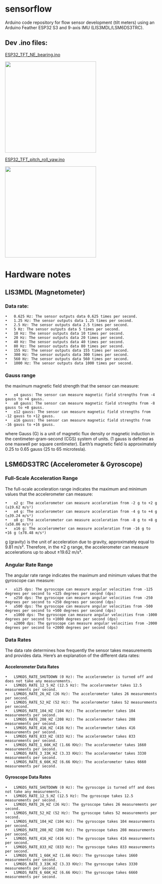 # sensorflow

Arduino code repository for flow sensor development (tilt meters) using an Arduino Feather ESP32 S3 and 9-axis IMU (LIS3MDL/LSM6DS3TRC).

## Dev .ino files:
[ESP32_TFT_NE_bearing.ino](https://github.com/marine-ecologist/sensorflow/blob/main/ESP32_TFT_NE_bearing.ino)

<img src=https://github.com/marine-ecologist/sensorflow/assets/93563980/e8062c60-246c-48fd-962e-ce51cd6ec3f9 width=300>

[ESP32_TFT_pitch_roll_yaw.ino](https://github.com/marine-ecologist/sensorflow/blob/main/ESP32_TFT_pitch_roll_yaw.ino)

<img src=https://github.com/marine-ecologist/sensorflow/assets/93563980/12be611f-35cd-4336-8bef-010d3033674d width=300>

# Hardware notes

##  LIS3MDL (Magnetometer)

### Data rate:
	•	0.625 Hz: The sensor outputs data 0.625 times per second.
	•	1.25 Hz: The sensor outputs data 1.25 times per second.
	•	2.5 Hz: The sensor outputs data 2.5 times per second.
	•	5 Hz: The sensor outputs data 5 times per second.
	•	10 Hz: The sensor outputs data 10 times per second.
	•	20 Hz: The sensor outputs data 20 times per second.
	•	40 Hz: The sensor outputs data 40 times per second.
	•	80 Hz: The sensor outputs data 80 times per second.
	•	155 Hz: The sensor outputs data 155 times per second.
	•	300 Hz: The sensor outputs data 300 times per second.
	•	560 Hz: The sensor outputs data 560 times per second.
	•	1000 Hz: The sensor outputs data 1000 times per second.

### Gauss range
the maximum magnetic field strength that the sensor can measure:

	•	±4 gauss: The sensor can measure magnetic field strengths from -4 gauss to +4 gauss.
	•	±8 gauss: The sensor can measure magnetic field strengths from -8 gauss to +8 gauss.
	•	±12 gauss: The sensor can measure magnetic field strengths from -12 gauss to +12 gauss.
	•	±16 gauss: The sensor can measure magnetic field strengths from -16 gauss to +16 gauss.

where Gauss (G) is a unit of magnetic flux density or magnetic induction in the centimeter-gram-second (CGS) system of units. (1 gauss is defined as one maxwell per square centimeter). Earth’s magnetic field is approximately 0.25 to 0.65 gauss (25 to 65 microtesla).


## LSM6DS3TRC (Accelerometer & Gyroscope)

### Full-Scale Acceleration Range

The full-scale acceleration range indicates the maximum and minimum values that the accelerometer can measure:

	•	±2 g: The accelerometer can measure acceleration from -2 g to +2 g (±19.62 m/s²)
	•	±4 g: The accelerometer can measure acceleration from -4 g to +4 g (±39.24 m/s²)
	•	±8 g: The accelerometer can measure acceleration from -8 g to +8 g (±58.86 m/s²)
	•	±16 g: The accelerometer can measure acceleration from -16 g to +16 g (±78.48 m/s²)

g (gravity) is the unit of acceleration due to gravity, approximately equal to 9.81 m/s². Therefore, in the ±2 g range, the accelerometer can measure accelerations up to about ±19.62 m/s².


### Angular Rate Range

The angular rate range indicates the maximum and minimum values that the gyroscope can measure:

	•	±125 dps: The gyroscope can measure angular velocities from -125 degrees per second to +125 degrees per second (dps)
	•	±250 dps: The gyroscope can measure angular velocities from -250 degrees per second to +250 degrees per second (dps)
	•	±500 dps: The gyroscope can measure angular velocities from -500 degrees per second to +500 degrees per second (dps)
	•	±1000 dps: The gyroscope can measure angular velocities from -1000 degrees per second to +1000 degrees per second (dps)
	•	±2000 dps: The gyroscope can measure angular velocities from -2000 degrees per second to +2000 degrees per second (dps)


### Data Rates

The data rate determines how frequently the sensor takes measurements and provides data. Here’s an explanation of the different data rates:

#### Accelerometer Data Rates

	•	LSM6DS_RATE_SHUTDOWN (0 Hz): The accelerometer is turned off and does not take any measurements.
	•	LSM6DS_RATE_12_5_HZ (12.5 Hz): The accelerometer takes 12.5 measurements per second.
	•	LSM6DS_RATE_26_HZ (26 Hz): The accelerometer takes 26 measurements per second.
	•	LSM6DS_RATE_52_HZ (52 Hz): The accelerometer takes 52 measurements per second.
	•	LSM6DS_RATE_104_HZ (104 Hz): The accelerometer takes 104 measurements per second.
	•	LSM6DS_RATE_208_HZ (208 Hz): The accelerometer takes 208 measurements per second.
	•	LSM6DS_RATE_416_HZ (416 Hz): The accelerometer takes 416 measurements per second.
	•	LSM6DS_RATE_833_HZ (833 Hz): The accelerometer takes 833 measurements per second.
	•	LSM6DS_RATE_1_66K_HZ (1.66 KHz): The accelerometer takes 1660 measurements per second.
	•	LSM6DS_RATE_3_33K_HZ (3.33 KHz): The accelerometer takes 3330 measurements per second.
	•	LSM6DS_RATE_6_66K_HZ (6.66 KHz): The accelerometer takes 6660 measurements per second.

#### Gyroscope Data Rates

	•	LSM6DS_RATE_SHUTDOWN (0 Hz): The gyroscope is turned off and does not take any measurements.
	•	LSM6DS_RATE_12_5_HZ (12.5 Hz): The gyroscope takes 12.5 measurements per second.
	•	LSM6DS_RATE_26_HZ (26 Hz): The gyroscope takes 26 measurements per second.
	•	LSM6DS_RATE_52_HZ (52 Hz): The gyroscope takes 52 measurements per second.
	•	LSM6DS_RATE_104_HZ (104 Hz): The gyroscope takes 104 measurements per second.
	•	LSM6DS_RATE_208_HZ (208 Hz): The gyroscope takes 208 measurements per second.
	•	LSM6DS_RATE_416_HZ (416 Hz): The gyroscope takes 416 measurements per second.
	•	LSM6DS_RATE_833_HZ (833 Hz): The gyroscope takes 833 measurements per second.
	•	LSM6DS_RATE_1_66K_HZ (1.66 KHz): The gyroscope takes 1660 measurements per second.
	•	LSM6DS_RATE_3_33K_HZ (3.33 KHz): The gyroscope takes 3330 measurements per second.
	•	LSM6DS_RATE_6_66K_HZ (6.66 KHz): The gyroscope takes 6660 measurements per second.

